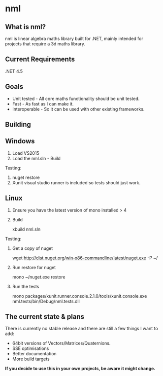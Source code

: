 nml
===

What is nml?
------------

nml is linear algebra maths library built for .NET, mainly intended for projects that require a 3d maths library. 

Current Requirements
--------------------

.NET 4.5

Goals
-----

* Unit tested - All core maths functionality should be unit tested.
* Fast - As fast as I can make it.
* Interoperable - So it can be used with other existing frameworks.

Building
-----

## Windows

1. Load VS2015
2. Load the nml.sln - Build

Testing:

1. nuget restore
2. Xunit visual studio runner is included so tests should just work.

## Linux

1. Ensure you have the latest version of mono installed > 4
2. Build
	
	xbuild nml.sln

Testing:

1. Get a copy of nuget
	
	wget http://dist.nuget.org/win-x86-commandline/latest/nuget.exe -P ~/

3. Run restore for nuget
	
	mono ~/nuget.exe restore

4. Run the tests
	
	mono packages/xunit.runner.console.2.1.0/tools/xunit.console.exe nml.tests/bin/Debug/nml.tests.dll


The current state & plans
-------------------------

There is currently no stable release and there are still a few things I want to add:

* 64bit versions of Vectors/Matrices/Quaternions.
* SSE optimisations
* Better documentation
* More build targets

**If you decide to use this in your own projects, be aware it might change.**